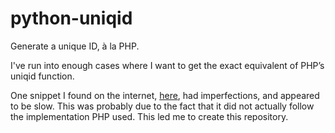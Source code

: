 python-uniqid
=============

Generate a unique ID, à la PHP.

I've run into enough cases where I want to get the exact equivalent of PHP’s uniqid function.

One snippet I found on the internet, [here](http://gurukhalsa.me/2011/uniqid-in-python/), had imperfections, and appeared to be slow. This was probably due to the fact that it did not actually follow the implementation PHP used. This led me to create this repository.

